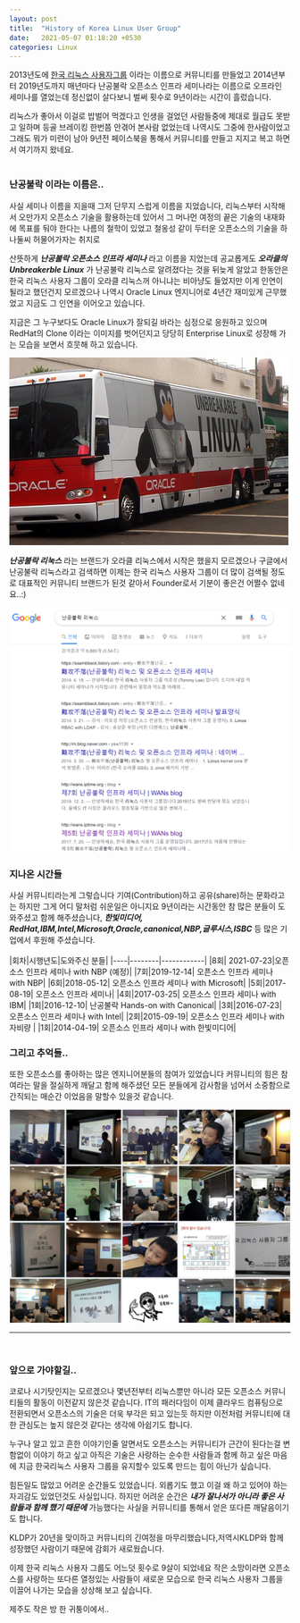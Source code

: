 ```yaml
---
layout: post
title:  "History of Korea Linux User Group"
date:   2021-05-07 01:18:20 +0530
categories: Linux
---
```


2013년도에 [한국 리눅스 사용자그룹][KLUG] 이라는 이름으로 커뮤니티를 만들었고 2014년부터 2019년도까지 매년마다 난공불락 오픈소스 인프라 세미나라는 이름으로 오프라인 세미나를 열었는데 정신없이 살다보니 벌써 횟수로 9년이라는 시간이 흘렀습니다.

리눅스가 좋아서 이걸로 밥벌어 먹겠다고 인생을 걸었던 사람들중에 제대로 월급도 못받고 일하며 등골 브레이킹 한번쯤 안겪어 본사람 없었는데 나역시도 그중에 한사람이었고 그래도 뭐가 미련이 남아 9년전 페이스북을 통해서 커뮤니티를 만들고 지지고 복고 하면서 여기까지 왔네요.
<br/>
<br/>

### 난공불락 이라는 이름은.. 
사실 세미나 이름을 지을때 그저 단무지 스럽게 이름을 지었습니다, 리눅스부터 시작해서 오만가지 오픈소스 기술을 활용하는데 있어서 그 머나먼 여정의 끝은 기술의 내재화에 목표를 둬야 한다는 나름의 철학이 있었고 철옹성 같이 두터운 오픈소스의 기술을 하나둘씨 허물어가자는 취지로 

산뜻하게 **_난공불락 오픈소스 인프라 세미나_** 라고 이름을 지었는데 공교롭게도 **_오라클의 Unbreakerble Linux_** 가 난공불락 리눅스로 알려졌다는 것을 뒤늦게 알았고 한동안은 한국 리눅스 사용자 그룹이 오라클 리눅스꺼 아니냐는 비아냥도 들었지만 이게 인연이 될라고 했던건지 모르겠으나 나역시 Oracle Linux 엔지니어로 4년간 재미있게 근무했었고 지금도 그 인연을 이어오고 있습니다.

지금은 그 누구보다도 Oracle Linux가 잘되길 바라는 심정으로 응원하고 있으며 RedHat의 Clone 이라는 이미지를 벗어던지고 당당히 Enterprise Linux로 성장해 가는 모습을 보면서 흐뭇해 하고 있습니다.  

![screenshot](/img/linuxseminar/oraclelinux.jpg)

**_난공불락 리눅스_** 라는 브랜드가 오라클 리눅스에서 시작은 했을지 모르겠으나 구글에서 난공불락 리눅스라고 검색하면 이제는 한국 리눅스 사용자 그룹이 더 많이 검색될 정도로 대표적인 커뮤니티 브랜드가 된것 같아서 Founder로서 기분이 좋은건 어쩔수 없네요..:) 

![screenshot](/img/linuxseminar/nangong.PNG)

### 지나온 시간들 <br/>
사실 커뮤니티라는게 그렇습니다 기여(Contribution)하고 공유(share)하는 문화라고는 하지만 그게 어디 말처럼 쉬운일은 아니지요 9년이라는 시간동안 참 많은 분들이 도와주셨고 함께 해주셨습니다, **_한빛미디어, RedHat,IBM,Intel,Microsoft,Oracle,canonical,NBP,글루시스,ISBC_** 등 많은 기업에서 후원해 주셨습니다.<br/>
<br/>
|회차|시행년도|도와주신 분들|
|----|--------|------------|
|8회| 2021-07-23|오픈소스 인프라 세미나 with NBP (예정)|
|7회|2019-12-14| 오픈소스 인프라 세미나 with NBP| 
|6회|2018-05-12| 오픈소스 인프라 세미나 with Microsoft|
|5회|2017-08-19| 오픈소스 인프라 세미나|
|4회|2017-03-25| 오픈소스 인프라 세미나 with IBM|
|1회|2016-12-10| 난공불락 Hands-on with Canonical| 
|3회|2016-07-23| 오픈소스 인프라 세미나 with Intel|
|2회|2015-09-19| 오픈소스 인프라 세미나 with 자비량 |
|1회|2014-04-19| 오픈소스 인프라 세미나 with 한빛미디어| 
<br/>

### 그리고 추억들..
또한 오픈소스를 좋아하는 많은 엔지니어분들의 참여가 있었습니다 커뮤니티의 힘은 참여라는 말을 절실하게 깨달고 함께 해주셨던 모든 분들에게 감사함을 넘어서 소중함으로 간직되는 매순간 이었음을 말할수 있을것 같습니다.
<br/>

![screenshot](/img/linuxseminar/history.PNG)

---
<br/>

### 앞으로 가야할길.. 

코로나 시기탓인지는 모르겠으나 몇년전부터 리눅스뿐만 아니라 모든 오픈소스 커뮤니티들의 활동이 이전같지 않은것 같습니다. IT의 패러다임이 이제 클라우드 컴퓨팅으로 전환되면서 오픈소스의 기술은 더욱 부각은 되고 있는듯 하지만 이전처럼 커뮤니티에 대한 관심도는 높지 않은것 같다는 생각에 아쉽기도 합니다.

누구나 알고 있고 흔한 이야기인줄 알면서도 오픈소스는 커뮤니티가 근간이 된다는걸 변함없이 이야기 하고 싶고 아직은 기술은 사랑하는 순수한 사람들과 함께 하고 싶은 마음에 지금 한국리눅스 사용자 그룹을 유지할수 있도록 만드는 힘이 아닌가 싶습니다. 

힘든일도 많았고 어려운 순간들도 있었습니다. 외롭기도 했고 이걸 왜 하고 있어야 하는 자괴감도 있었던것도 사실입니다. 하지만 어려운 순간은 **_내가 잘나서가 아니라 좋은 사람들과 함께 했기 때문에_** 가능했다는 사실을 커뮤니티를 통해서 얻은 또다른 깨달음이기도 합니다.

KLDP가 20년을 맞이하고 커뮤니티의 긴여정을 마무리했습니다,저역시KLDP와 함께 성장했던 사람이기 때문에 감회가 새로웠습니다. 

이제 한국 리눅스 사용자 그룹도 어느덧 횟수로 9살이 되었네요 작은 소망이라면 오픈소스를 사랑하는 또다른 열정있는 사람들이 새로운 모습으로 
한국 리눅스 사용자 그룹을 이끌어 나가는 모습을 상상해 보고 싶습니다. 

제주도 작은 방 한 귀퉁이에서.. 


[KLUG]: https://www.facebook.com/groups/korelnxuser